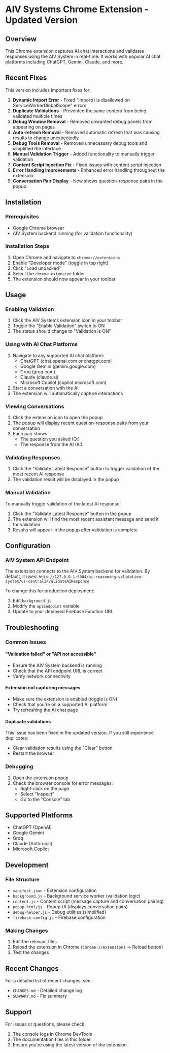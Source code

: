 # AIV Systems Chrome Extension - Updated Version

## Overview
This Chrome extension captures AI chat interactions and validates responses using the AIV System in real-time. It works with popular AI chat platforms including ChatGPT, Gemini, Claude, and more.

## Recent Fixes
This version includes important fixes for:
1. **Dynamic Import Error** - Fixed "import() is disallowed on ServiceWorkerGlobalScope" errors
2. **Duplicate Validations** - Prevented the same content from being validated multiple times
3. **Debug Window Removal** - Removed unwanted debug panels from appearing on pages
4. **Auto-refresh Removal** - Removed automatic refresh that was causing results to change unexpectedly
5. **Debug Tools Removal** - Removed unnecessary debug tools and simplified the interface
6. **Manual Validation Trigger** - Added functionality to manually trigger validation
7. **Content Script Injection Fix** - Fixed issues with content script injection
8. **Error Handling Improvements** - Enhanced error handling throughout the extension
9. **Conversation Pair Display** - Now shows question-response pairs in the popup

## Installation

### Prerequisites
- Google Chrome browser
- AIV System backend running (for validation functionality)

### Installation Steps
1. Open Chrome and navigate to `chrome://extensions`
2. Enable "Developer mode" (toggle in top right)
3. Click "Load unpacked"
4. Select the `chrome-extension` folder
5. The extension should now appear in your toolbar

## Usage

### Enabling Validation
1. Click the AIV Systems extension icon in your toolbar
2. Toggle the "Enable Validation" switch to ON
3. The status should change to "Validation is ON"

### Using with AI Chat Platforms
1. Navigate to any supported AI chat platform:
   - ChatGPT (chat.openai.com or chatgpt.com)
   - Google Gemini (gemini.google.com)
   - Groq (groq.com)
   - Claude (claude.ai)
   - Microsoft Copilot (copilot.microsoft.com)
2. Start a conversation with the AI
3. The extension will automatically capture interactions

### Viewing Conversations
1. Click the extension icon to open the popup
2. The popup will display recent question-response pairs from your conversation
3. Each pair shows:
   - The question you asked (Q:)
   - The response from the AI (A:)

### Validating Responses
1. Click the "Validate Latest Response" button to trigger validation of the most recent AI response
2. The validation result will be displayed in the popup

### Manual Validation
To manually trigger validation of the latest AI response:
1. Click the "Validate Latest Response" button in the popup
2. The extension will find the most recent assistant message and send it for validation
3. Results will appear in the popup after validation is complete

## Configuration

### AIV System API Endpoint
The extension connects to the AIV System backend for validation. By default, it uses:
`http://127.0.0.1:5004/ai-reasoning-validation-system/us-central1/validateAIResponse`

To change this for production deployment:
1. Edit `background.js`
2. Modify the `apiEndpoint` variable
3. Update to your deployed Firebase Function URL

## Troubleshooting

### Common Issues

#### "Validation failed" or "API not accessible"
- Ensure the AIV System backend is running
- Check that the API endpoint URL is correct
- Verify network connectivity

#### Extension not capturing messages
- Make sure the extension is enabled (toggle is ON)
- Check that you're on a supported AI platform
- Try refreshing the AI chat page

#### Duplicate validations
This issue has been fixed in the updated version. If you still experience duplicates:
- Clear validation results using the "Clear" button
- Restart the browser

### Debugging
1. Open the extension popup
2. Check the browser console for error messages:
   - Right-click on the page
   - Select "Inspect"
   - Go to the "Console" tab

## Supported Platforms
- ChatGPT (OpenAI)
- Google Gemini
- Groq
- Claude (Anthropic)
- Microsoft Copilot

## Development

### File Structure
- `manifest.json` - Extension configuration
- `background.js` - Background service worker (validation logic)
- `content.js` - Content script (message capture and conversation pairing)
- `popup.html/js` - Popup UI (displays conversation pairs)
- `debug-helper.js` - Debug utilities (simplified)
- `firebase-config.js` - Firebase configuration

### Making Changes
1. Edit the relevant files
2. Reload the extension in Chrome (`chrome://extensions` → Reload button)
3. Test the changes

## Recent Changes
For a detailed list of recent changes, see:
- `CHANGES.md` - Detailed change log
- `SUMMARY.md` - Fix summary

## Support
For issues or questions, please check:
1. The console logs in Chrome DevTools
2. The documentation files in this folder
3. Ensure you're using the latest version of the extension